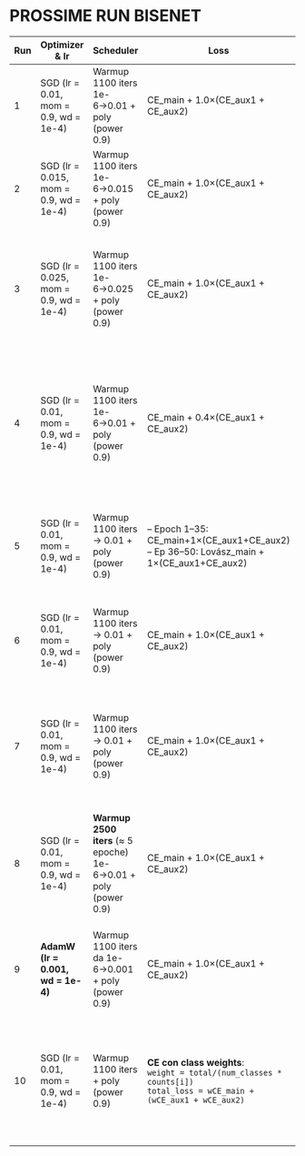 # PROSSIME RUN BISENET

| Run | Optimizer & lr                         | Scheduler                                                       | Loss                                                                                                                       | Tecniche Extra                                      | Note                                                                                                                                         |
| --- | -------------------------------------- | --------------------------------------------------------------- | -------------------------------------------------------------------------------------------------------------------------- | --------------------------------------------------- | -------------------------------------------------------------------------------------------------------------------------------------------- |
| 1   | SGD (lr = 0.01, mom = 0.9, wd = 1e-4)  | Warmup 1100 iters 1e-6→0.01 + poly (power 0.9)                  | CE\_main + 1.0×(CE\_aux1 + CE\_aux2)                                                                                       | –                                                   | “Baseline” BiSeNet‐paper style. Dovrebbe posizionarsi intorno a 55–57% mIoU.                                                                 |
| 2   | SGD (lr = 0.015, mom = 0.9, wd = 1e-4) | Warmup 1100 iters 1e-6→0.015 + poly (power 0.9)                 | CE\_main + 1.0×(CE\_aux1 + CE\_aux2)                                                                                       | –                                                   | lr più alto per batch4; punta a raggiungere \~ 56–58% mIoU più rapidamente.                                                                  |
| 3   | SGD (lr = 0.025, mom = 0.9, wd = 1e-4) | Warmup 1100 iters 1e-6→0.025 + poly (power 0.9)                 | CE\_main + 1.0×(CE\_aux1 + CE\_aux2)                                                                                       | –                                                   | Valida configurazione “paper” standard, anche se batch piccolo: potenziale \~ 57–59% mIoU, se non esplode.                                   |
| 4   | SGD (lr = 0.01, mom = 0.9, wd = 1e-4)  | Warmup 1100 iters 1e-6→0.01 + poly (power 0.9)                  | CE\_main + 0.4×(CE\_aux1 + CE\_aux2)                                                                                       | –                                                   | Riduzione peso su auxiliary (α=0.4). Punta a concentrare più capacity sulla predizione finale: si attende un +0.5% di mIoU rispetto a Run 1. |
| 5   | SGD (lr = 0.01, mom = 0.9, wd = 1e-4)  | Warmup 1100 iters → 0.01 + poly (power 0.9)                     | – Epoch 1–35: CE\_main+1×(CE\_aux1+CE\_aux2)<br>– Ep 36–50: Lovász\_main + 1×(CE\_aux1+CE\_aux2)                           | –                                                   | Fine‐tuning con Lovász nelle ultime 15 epoche. Potrebbe aggiungere un +1% di mIoU alla curva CE.                                             |
| 6   | SGD (lr = 0.01, mom = 0.9, wd = 1e-4)  | Warmup 1100 iters → 0.01 + poly (power 0.9)                     | CE\_main + 1.0×(CE\_aux1 + CE\_aux2)                                                                                       | **Gradient Accumulation × 2** (batch effettivo = 8) | Batch “effettivo” 8 → BatchNorm più robusto. Spesso +1–2% di mIoU rispetto a Run 1, stesso lr.                                               |
| 7   | SGD (lr = 0.01, mom = 0.9, wd = 1e-4)  | Warmup 1100 iters → 0.01 + poly (power 0.9)                     | CE\_main + 1.0×(CE\_aux1 + CE\_aux2)                                                                                       | **Gradient Clipping (max\_norm=1.0)**               | Evita esplosioni di gradiente. Su batch 4 con architettura profonda, stabilizza il training → +0.3–0.5% di mIoU.                             |
| 8   | SGD (lr = 0.01, mom = 0.9, wd = 1e-4)  | **Warmup 2500 iters** (≈ 5 epoche) 1e-6→0.01 + poly (power 0.9) | CE\_main + 1.0×(CE\_aux1 + CE\_aux2)                                                                                       | –                                                   | Warmup esteso. Gestisce meglio lr alto in primissime epoche. Dovrebbe portare +0.5% di mIoU (meno instabilità).                              |
| 9   | **AdamW (lr = 0.001, wd = 1e-4)**      | Warmup 1100 iters da 1e-6→0.001 + poly (power 0.9)              | CE\_main + 1.0×(CE\_aux1 + CE\_aux2)                                                                                       | –                                                   | Ottimizzatore adattivo. A volte AdamW raggiunge plateau \~ 58% mIoU più velocemente di SGD.                                                  |
| 10  | SGD (lr = 0.01, mom = 0.9, wd = 1e-4)  | Warmup 1100 iters + poly (power 0.9)                            | **CE con class weights**:<br>`weight = total/(num_classes * counts[i])`<br>`total_loss = wCE_main + (wCE_aux1 + wCE_aux2)` | –                                                   | Assegna più importanza alle classi rare per “bilanciare” le frequenze di Cityscapes. Solitamente +0.5–1.0% di mIoU complessivo.              |
